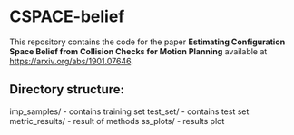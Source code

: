 # CSPACE-belief
This repository contains the code for the paper **Estimating Configuration Space Belief from Collision Checks for Motion Planning** available at https://arxiv.org/abs/1901.07646.

## Directory structure:
imp_samples/    - contains training set
test_set/       - contains test set
metric_results/ - result of methods
ss_plots/       - results plot
